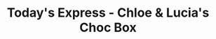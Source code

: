 ---
title: "Today's Express - Chloe & Lucia's Choc Box"
url: /belfast/todays-express-chloe-und-lucias-choc-box/
shop: Lebensmittel
---